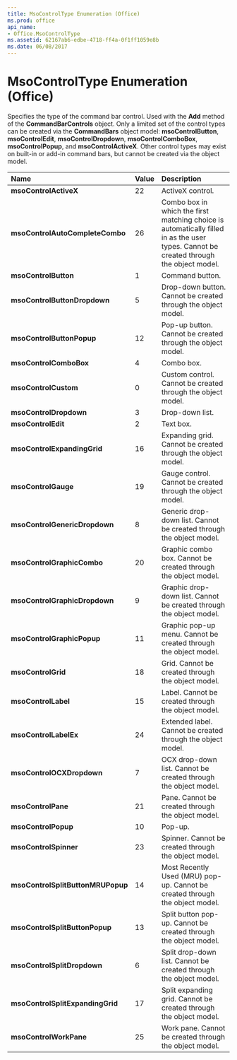 ```yaml
---
title: MsoControlType Enumeration (Office)
ms.prod: office
api_name:
- Office.MsoControlType
ms.assetid: 62167ab6-edbe-4718-ff4a-0f1ff1059e8b
ms.date: 06/08/2017
---
```



# MsoControlType Enumeration (Office)

Specifies the type of the command bar control. Used with the  **Add** method of the **CommandBarControls** object. Only a limited set of the control types can be created via the **CommandBars** object model: **msoControlButton**, **msoControlEdit**, **msoControlDropdown**, **msoControlComboBox**, **msoControlPopup**, and **msoControlActiveX**. Other control types may exist on built-in or add-in command bars, but cannot be created via the object model.



|Name|Value|Description|
|:-----|:-----|:-----|
|**msoControlActiveX**|22|ActiveX control.|
|**msoControlAutoCompleteCombo**|26|Combo box in which the first matching choice is automatically filled in as the user types. Cannot be created through the object model.|
|**msoControlButton**|1|Command button.|
|**msoControlButtonDropdown**|5|Drop-down button. Cannot be created through the object model.|
|**msoControlButtonPopup**|12|Pop-up button. Cannot be created through the object model.|
|**msoControlComboBox**|4|Combo box.|
|**msoControlCustom**|0|Custom control. Cannot be created through the object model.|
|**msoControlDropdown**|3|Drop-down list.|
|**msoControlEdit**|2|Text box.|
|**msoControlExpandingGrid**|16|Expanding grid. Cannot be created through the object model.|
|**msoControlGauge**|19|Gauge control. Cannot be created through the object model.|
|**msoControlGenericDropdown**|8|Generic drop-down list. Cannot be created through the object model.|
|**msoControlGraphicCombo**|20|Graphic combo box. Cannot be created through the object model.|
|**msoControlGraphicDropdown**|9|Graphic drop-down list. Cannot be created through the object model.|
|**msoControlGraphicPopup**|11|Graphic pop-up menu. Cannot be created through the object model.|
|**msoControlGrid**|18|Grid. Cannot be created through the object model.|
|**msoControlLabel**|15|Label. Cannot be created through the object model.|
|**msoControlLabelEx**|24|Extended label. Cannot be created through the object model.|
|**msoControlOCXDropdown**|7|OCX drop-down list. Cannot be created through the object model.|
|**msoControlPane**|21|Pane. Cannot be created through the object model.|
|**msoControlPopup**|10|Pop-up.|
|**msoControlSpinner**|23|Spinner. Cannot be created through the object model.|
|**msoControlSplitButtonMRUPopup**|14|Most Recently Used (MRU) pop-up. Cannot be created through the object model.|
|**msoControlSplitButtonPopup**|13|Split button pop-up. Cannot be created through the object model.|
|**msoControlSplitDropdown**|6|Split drop-down list. Cannot be created through the object model.|
|**msoControlSplitExpandingGrid**|17|Split expanding grid. Cannot be created through the object model.|
|**msoControlWorkPane**|25|Work pane. Cannot be created through the object model.|

